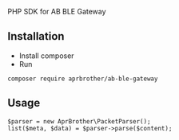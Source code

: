 PHP SDK for AB BLE Gateway

## Installation

* Install composer
* Run 
```
composer require aprbrother/ab-ble-gateway
```

## Usage

```
$parser = new AprBrother\PacketParser();
list($meta, $data) = $parser->parse($content);
```
